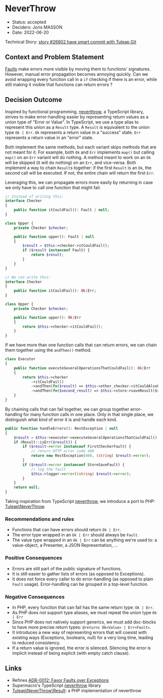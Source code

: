 # NeverThrow

* Status: accepted
* Deciders: Joris MASSON
* Date: 2022-06-20

Technical Story: [story #26802 have smart commit with Tuleap Git][1]

## Context and Problem Statement

[Faults][0] make errors more visible by moving them to functions' signatures. However, manual error propagation becomes annoying quickly. Can we avoid wrapping every function call in a `if` checking if there is an error, while still making it visible that functions can return errors ?

## Decision Outcome

Inspired by functional programming, [neverthrow][2], a TypeScript library, strives to make error-handling easier by representing return values as a union type of "Error or Value". In TypeScript, we use a type alias to represent this union as  a `Result` type. A `Result` is equivalent to the union type `Ok | Err`. `Ok` represents a return value in a "success" state. `Err` represents a return value in an "error" state.

Both implement the same methods, but each variant skips methods that are not meant for it. For example, both `Ok` and `Err` implements `map()` but calling `map()` on an `Err` variant will do nothing. A method meant to work on an `Ok` will be skipped (it will do nothing) on an `Err`, and vice-versa. Both implement a way to chain `Result`s together: if the first `Result` is an `Ok`, the second call will be executed. If not, the entire chain will return the first `Err`.

Leveraging this, we can propagate errors more easily by returning in case we only have to call one function that might fail.

```php
// Instead of writing this:
interface Checker
{
    public function itCouldFail(): Fault | null;
}

class Upper {
    private Checker $checker;

    public function upper(): Fault | null
    {
        $result = $this->checker->itCouldFail();
        if ($result instanceof Fault) {
            return $result;
        }
    }
}
```
```php
// We can write this:
interface Checker
{
    public function itCouldFail(): Ok|Err;
}

class Upper {
    private Checker $checker;

    public function upper(): Ok|Err
    {
        return $this->checker->itCouldFail();
    }
}
```

If we have more than one function calls that can return errors, we can chain them together using the `andThen()` method.

```php
class Executor
{
    public function executeSeveralOperationsThatCouldFail(): Ok|Err
    {
        return $this->checker
            ->itCouldFail()
            ->andThen(fn($result) => $this->other_checker->itCouldAlsoFail($result))
            ->andThen(fn($second_result) => $this->store->saveResult($second_result));
    }
}
```

By chaining calls that can fail together, we can group together error-handling for many function calls in one place. Only in that single place, we distinguish what kind of error it is and handle each kind.

```php
public function handleErrors(): RestException | null
{
    $result = $this->executor->executeSeveralOperationsThatCouldFail()
    if (Result::isErr($result)) {
        if ($result->error instanceof FirstCheckerFault) {
            // return HTTP error code 400
            return new RestException(400, (string) $result->error);
        }
        if ($result->error instanceof StoreSaveFault) {
            // log the fault
            $this->logger->error((string) $result->error);
        }
    }
    return null;
}
```

Taking inspiration from TypeScript [neverthrow][2], we introduce a port to PHP: [Tuleap\NeverThrow][3].

### Recommendations and rules

* Functions that can have errors should return `Ok | Err`.
* The error type wrapped in an `Ok | Err` should always be `Fault`.
* The value type wrapped in an `Ok | Err` can be anything we're used to: a value-object, a Presenter, a JSON Representation, …

### Positive Consequences

* Errors are still part of the public signature of functions.
* It is still easier to gather lists of errors (as opposed to Exceptions).
* It does not force every caller to do error-handling (as opposed to plain `Fault` usage). Error-handling can be grouped in a top-level function.

### Negative Consequences

* In PHP, every function that can fail has the same return type: `Ok | Err`.
* As PHP does not support type aliases, we must repeat the union type `Ok | Err`
* Since PHP does not natively support generics, we must add doc-blocks to have more precise return types: `@returns Ok<Value> | Err<Fault>`.
* It introduces a new way of representing errors that will coexist with existing ways (Exceptions, booleans, null) for a very long time, leading to reduced consistency.
* If a return value is ignored, the error is silenced. Silencing the error is implicit instead of being explicit (with empty catch clause).

## Links

* Refines [ADR-0012: Favor Faults over Exceptions][0]
* Supermacro's TypeScript [neverthrow][2] library
* [Tuleap\NeverThrow\Result][3]: a PHP implementation of neverthrow

[0]: ./0012-faults-over-exceptions.md
[1]: https://tuleap.net/plugins/tracker/?aid=26802
[2]: https://github.com/supermacro/neverthrow
[3]: ../src/common/NeverThrow/README.md
